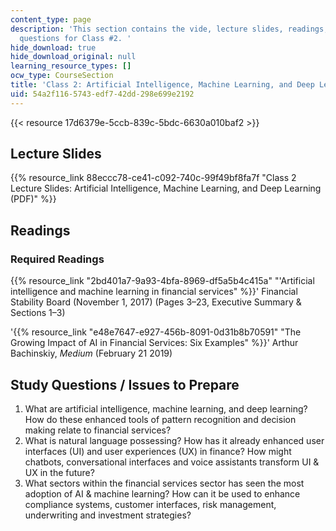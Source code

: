 ```yaml
---
content_type: page
description: 'This section contains the vide, lecture slides, readings, and study
  questions for Class #2. '
hide_download: true
hide_download_original: null
learning_resource_types: []
ocw_type: CourseSection
title: 'Class 2: Artificial Intelligence, Machine Learning, and Deep Learning'
uid: 54a2f116-5743-edf7-42dd-298e699e2192
---
```


{{< resource 17d6379e-5ccb-839c-5bdc-6630a010baf2 >}}

Lecture Slides
--------------

{{% resource_link 88eccc78-ce41-c092-740c-99f49bf8fa7f "Class 2 Lecture Slides: Artificial Intelligence, Machine Learning, and Deep Learning  (PDF)" %}}

Readings
--------

### Required Readings

{{% resource_link "2bd401a7-9a93-4bfa-8969-df5a5b4c415a" "'Artificial intelligence and machine learning in financial services" %}}' Financial Stability Board (November 1, 2017) (Pages 3–23, Executive Summary & Sections 1–3)

'{{% resource_link "e48e7647-e927-456b-8091-0d31b8b70591" "The Growing Impact of AI in Financial Services: Six Examples" %}}' Arthur Bachinskiy, _Medium_ (February 21 2019)

Study Questions / Issues to Prepare
-----------------------------------

1.  What are artificial intelligence, machine learning, and deep learning? How do these enhanced tools of pattern recognition and decision making relate to financial services?
2.  What is natural language possessing? How has it already enhanced user interfaces (UI) and user experiences (UX) in finance? How might chatbots, conversational interfaces and voice assistants transform UI & UX in the future?
3.  What sectors within the financial services sector has seen the most adoption of AI & machine learning? How can it be used to enhance compliance systems, customer interfaces, risk management, underwriting and investment strategies?